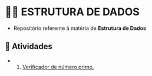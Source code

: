 # 👨‍💻 ESTRUTURA DE DADOS
- Repositório referente à matéria de **Estrutura de Dados**
## 📎 Atividades
- 1. <a href="https://github.com/vithorfjm/estrutura-de-dados-2s-2023/tree/main/atividade1/verifica_numero_primo.c">Verificador de número primo.</a>
